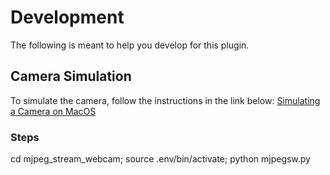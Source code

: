# Development
The following is meant to help you develop for this plugin.

## Camera Simulation
To simulate the camera, follow the instructions in the link below:
[Simulating a Camera on MacOS](https://community.octoprint.org/t/setting-up-octoprint-on-macos/13425/9)

### Steps
cd mjpeg_stream_webcam; source .env/bin/activate; python mjpegsw.py
